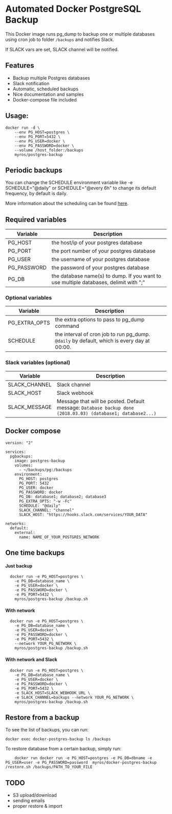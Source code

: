 
# Automated Docker PostgreSQL Backup

This Docker image runs pg_dump to backup one or multiple databases using cron job to folder `/backups` and notifies Slack.

If SLACK vars are set, SLACK channel will be notified.

## Features

* Backup multiple Postgres databases
* Slack notification
* Automatic, scheduled backups
* Nice documentation and samples
* Docker-compose file included

## Usage:

    docker run -d \
        --env PG_HOST=postgres \
        --env PG_PORT=5432 \
        --env PG_USER=docker \
        --env PG_PASSWORD=docker \
        --volume /host_folder:/backups
        myros/postgres-backup

## Periodic backups

You can change the SCHEDULE environment variable like -e SCHEDULE="@daily" or SCHEDULE="@every 6h" to change its default frequency, by default is daily.

More information about the scheduling can be found [here](https://godoc.org/github.com/robfig/cron#hdr-Predefined_schedules).

## Required variables

Variable | Description
--- | ---
PG_HOST | the host/ip of your postgres database
PG_PORT | the port number of your postgres database
PG_USER | the username of your postgres database
PG_PASSWORD | the password of your postgres database
PG_DB | the database name(s) to dump. If you want to use multiple databases, delimit with ";"

### Optional variables

Variable | Description
--- | ---
PG_EXTRA_OPTS | the extra options to pass to pg_dump command
SCHEDULE | the interval of cron job to run pg_dump. `@daily` by default, which is every day at 00:00.

### Slack variables (optional)

Variable | Description
--- | ---
SLACK_CHANNEL | Slack channel
SLACK_HOST | Slack webhook
SLACK_MESSAGE | Message that will be posted. Default message: `Database backup done (2018.03.03) (database1; database2...)`

## Docker compose

```
version: "2"

services:
  pgbackups:
    image: postgres-backup
    volumes:
      - ~/backups/pg:/backups
    environment:
      PG_HOST: postgres
      PG_PORT: 5432
      PG_USER: docker
      PG_PASSWORD: docker
      PG_DB: database1; database2; database3
      PG_EXTRA_OPTS: "-w -Fc"
      SCHEDULE: "@daily"
      SLACK_CHANNEL: "channel"
      SLACK_HOST: "https://hooks.slack.com/services/YOUR_DATA"

networks:
  default:
    external:
      name: NAME_OF_YOUR_POSTGRES_NETWORK
```

## One time backups

#### Just backup

```
  docker run -e PG_HOST=postgres \
    -e PG_DB=database_name \
    -e PG_USER=docker \
    -e PG_PASSWORD=docker \
    -e PG_PORT=5432 \
    myros/postgres-backup /backup.sh
```

#### With network

```
  docker run -e PG_HOST=postgres \
    -e PG_DB=database_name \
    -e PG_USER=docker \
    -e PG_PASSWORD=docker \
    -e PG_PORT=5432 \
    --network YOUR_PG_NETWORK \
    myros/postgres-backup /backup.sh
```

#### With network and Slack

```
  docker run -e PG_HOST=postgres \
    -e PG_DB=database_name \
    -e PG_USER=docker \
    -e PG_PASSWORD=docker \
    -e PG_PORT=5432 \
    -e SLACK_HOST=SLACK_WEBHOOK_URL \
    -e SLACK_CHANNEL=backups --network YOUR_PG_NETWORK \
    myros/postgres-backup /backup.sh
```

## Restore from a backup

To see the list of backups, you can run:

    docker exec docker-postgres-backup ls /backups

To restore database from a certain backup, simply run:


```
    docker run docker run -e PG_HOST=postgres -e PG_DB=dbname -e PG_USER=user -e PG_PASSWORD=password  myros/docker-postgres-backup /restore.sh /backups/PATH_TO_YOUR_FILE
```

## TODO

* S3 upload/download
* sending emails
* proper restore & import
